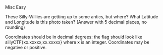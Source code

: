 Misc Easy

These Silly-Willies are getting up to some antics, but where? What Latitude and Longitude is this photo taken? (Answer with 5 decimal places, no rounding)

Coordinates should be in decimal degrees: the flag should look like sillyCTF{xx.xxxxx,xx.xxxxx} where x is an integer. Coordinates may be negative or positive.
